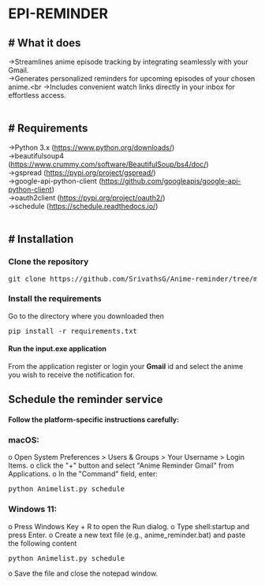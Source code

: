 <H1> EPI-REMINDER </H1>
<h2># What it does</h2>

  ->Streamlines anime episode tracking by integrating seamlessly with your Gmail.<Br>
  ->Generates personalized reminders for upcoming episodes of your chosen anime.<br
  ->Includes convenient watch links directly in your inbox for effortless access.<br><br>
<h2># Requirements</h2>

 ->Python 3.x (https://www.python.org/downloads/)<br>
 ->beautifulsoup4 (https://www.crummy.com/software/BeautifulSoup/bs4/doc/)<br>
 ->gspread (https://pypi.org/project/gspread/)<br>
 ->google-api-python-client (https://github.com/googleapis/google-api-python-client)<br>
 ->oauth2client (https://pypi.org/project/oauth2/)<br>
 ->schedule (https://schedule.readthedocs.io/)<br><br>
 <h2># Installation</h2>
 <h3>Clone the repository</h3>
 <pre>git clone https://github.com/SrivathsG/Anime-reminder/tree/main</pre>
 <h3>Install the requirements</h3>
 <p> Go to the directory where you downloaded then </p>
 <pre>pip install -r requirements.txt</pre>
 <h4> Run the input.exe application</h4>
 <p> From the application register or login your <b>Gmail</b> id and select the anime you wish to receive the notification for.</p>
<h2> Schedule the reminder service </h2>
<h4>Follow the platform-specific instructions carefully:</h4>
<h3>
macOS:</h3>

  o Open System Preferences > Users & Groups > Your Username > Login Items.
  o click the "+" button and select "Anime Reminder Gmail" from Applications.
  o In the "Command" field, enter:
  <pre>python Animelist.py schedule
</pre>
<h3>Windows 11:</h3>

  o Press Windows Key + R to open the Run dialog.
  o Type shell:startup and press Enter.
  o Create a new text file (e.g., anime_reminder.bat) and paste the following content
  <pre>python Animelist.py schedule</pre>
  o Save the file and close the notepad window.
 
